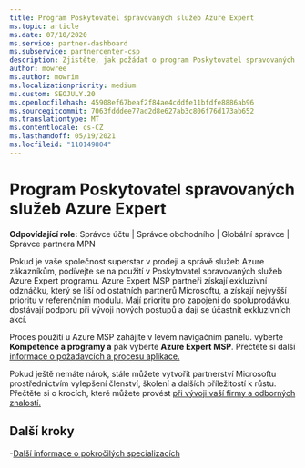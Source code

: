 ```yaml
---
title: Program Poskytovatel spravovaných služeb Azure Expert
ms.topic: article
ms.date: 07/10/2020
ms.service: partner-dashboard
ms.subservice: partnercenter-csp
description: Zjistěte, jak požádat o program Poskytovatel spravovaných služeb Azure Expert, aby odnikl od ostatních partnerů a získal nejvyšší prioritu v referenčním modulu.
author: mowree
ms.author: mowrim
ms.localizationpriority: medium
ms.custom: SEOJULY.20
ms.openlocfilehash: 45908ef67beaf2f84ae4cddfe11bfdfe8886ab96
ms.sourcegitcommit: 7063fdddee77ad2d8e627ab3c806f76d173ab652
ms.translationtype: MT
ms.contentlocale: cs-CZ
ms.lasthandoff: 05/19/2021
ms.locfileid: "110149804"
---
```

# <a name="azure-expert-managed-services-provider-program"></a>Program Poskytovatel spravovaných služeb Azure Expert

**Odpovídající role:** Správce účtu | Správce obchodního | Globální správce | Správce partnera MPN

Pokud je vaše společnost superstar v prodeji a správě služeb Azure zákazníkům, podívejte se na použití v Poskytovatel spravovaných služeb Azure Expert programu. Azure Expert MSP partneři získají exkluzivní odznáčku, který se liší od ostatních partnerů Microsoftu, a získají nejvyšší prioritu v referenčním modulu. Mají prioritu pro zapojení do spoluprodávku, dostávají podporu při vývoji nových postupů a dají se účastnit exkluzivních akcí.

Proces použití u Azure MSP zahájíte v levém navigačním panelu. vyberte **Kompetence a programy a** pak vyberte **Azure Expert MSP**. Přečtěte si další [informace o požadavcích a procesu aplikace.](https://partner.microsoft.com/membership/azure-expert-msp) 

Pokud ještě nemáte nárok, stále můžete vytvořit partnerství Microsoftu prostřednictvím vylepšení členství, školení a dalších příležitostí k růstu.
Přečtěte si o krocích, které můžete provést [při vývoji vaší firmy a odborných znalostí.](https://partner.microsoft.com/membership/azure-expert-msp)

## <a name="next-steps"></a>Další kroky

-[Další informace o pokročilých specializacích](advanced-specializations.md)